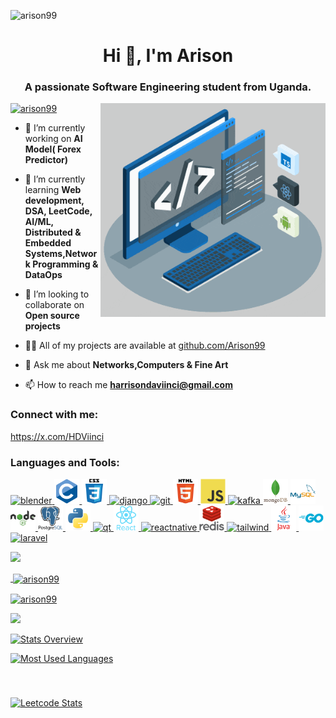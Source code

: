 <p align="left"> <img src="https://komarev.com/ghpvc/?username=arison99&label=Profile%20views&color=0e75b6&style=flat" alt="arison99" /> </p>

<h1 align="center">Hi 👋, I'm Arison</h1>
<h3 align="center">A passionate Software Engineering student from Uganda.</h3>

<img align="right" alt="GIF" src="https://raw.githubusercontent.com/Arison99/Arison99/main/techstack.gif" width="360px"/>


<p align="left"> <a href="https://github.com/ryo-ma/github-profile-trophy"><img src="https://github-profile-trophy.vercel.app/?username=arison99" alt="arison99" /></a> </p>

- 🔭 I’m currently working on **AI Model( Forex Predictor)**

- 🌱 I’m currently learning **Web development, DSA, LeetCode, AI/ML, Distributed & Embedded Systems,Network Programming & DataOps**

- 👯 I’m looking to collaborate on **Open source projects**

- 👨‍💻 All of my projects are available at [github.com/Arison99](github.com/Arison99)

- 💬 Ask me about **Networks,Computers & Fine Art**

- 📫 How to reach me **harrisondaviinci@gmail.com**

<h3 align="left">Connect with me:</h3>
<p align="left">
</p>

https://x.com/HDViinci


<h3 align="left">Languages and Tools:</h3>
<p align="left"> <a href="https://www.blender.org/" target="_blank" rel="noreferrer"> <img src="https://download.blender.org/branding/community/blender_community_badge_white.svg" alt="blender" width="40" height="40"/> </a> <a href="https://www.cprogramming.com/" target="_blank" rel="noreferrer"> <img src="https://raw.githubusercontent.com/devicons/devicon/master/icons/c/c-original.svg" alt="c" width="40" height="40"/> </a> <a href="https://www.w3schools.com/css/" target="_blank" rel="noreferrer"> <img src="https://raw.githubusercontent.com/devicons/devicon/master/icons/css3/css3-original-wordmark.svg" alt="css3" width="40" height="40"/> </a> <a href="https://www.djangoproject.com/" target="_blank" rel="noreferrer"> <img src="https://cdn.worldvectorlogo.com/logos/django.svg" alt="django" width="40" height="40"/> </a> <a href="https://git-scm.com/" target="_blank" rel="noreferrer"> <img src="https://www.vectorlogo.zone/logos/git-scm/git-scm-icon.svg" alt="git" width="40" height="40"/> </a> <a href="https://www.w3.org/html/" target="_blank" rel="noreferrer"> <img src="https://raw.githubusercontent.com/devicons/devicon/master/icons/html5/html5-original-wordmark.svg" alt="html5" width="40" height="40"/> </a> <a href="https://developer.mozilla.org/en-US/docs/Web/JavaScript" target="_blank" rel="noreferrer"> <img src="https://raw.githubusercontent.com/devicons/devicon/master/icons/javascript/javascript-original.svg" alt="javascript" width="40" height="40"/> </a> <a href="https://kafka.apache.org/" target="_blank" rel="noreferrer"> <img src="https://www.vectorlogo.zone/logos/apache_kafka/apache_kafka-icon.svg" alt="kafka" width="40" height="40"/> </a> <a href="https://www.mongodb.com/" target="_blank" rel="noreferrer"> <img src="https://raw.githubusercontent.com/devicons/devicon/master/icons/mongodb/mongodb-original-wordmark.svg" alt="mongodb" width="40" height="40"/> </a> <a href="https://www.mysql.com/" target="_blank" rel="noreferrer"> <img src="https://raw.githubusercontent.com/devicons/devicon/master/icons/mysql/mysql-original-wordmark.svg" alt="mysql" width="40" height="40"/> </a> <a href="https://nodejs.org" target="_blank" rel="noreferrer"> <img src="https://raw.githubusercontent.com/devicons/devicon/master/icons/nodejs/nodejs-original-wordmark.svg" alt="nodejs" width="40" height="40"/> </a> <a href="https://www.postgresql.org" target="_blank" rel="noreferrer"> <img src="https://raw.githubusercontent.com/devicons/devicon/master/icons/postgresql/postgresql-original-wordmark.svg" alt="postgresql" width="40" height="40"/> </a> <a href="https://www.python.org" target="_blank" rel="noreferrer"> <img src="https://raw.githubusercontent.com/devicons/devicon/master/icons/python/python-original.svg" alt="python" width="40" height="40"/> </a> <a href="https://www.qt.io/" target="_blank" rel="noreferrer"> <img src="https://upload.wikimedia.org/wikipedia/commons/0/0b/Qt_logo_2016.svg" alt="qt" width="40" height="40"/> </a> <a href="https://reactjs.org/" target="_blank" rel="noreferrer"> <img src="https://raw.githubusercontent.com/devicons/devicon/master/icons/react/react-original-wordmark.svg" alt="react" width="40" height="40"/> </a> <a href="https://reactnative.dev/" target="_blank" rel="noreferrer"> <img src="https://reactnative.dev/img/header_logo.svg" alt="reactnative" width="40" height="40"/> </a> <a href="https://redis.io" target="_blank" rel="noreferrer"> <img src="https://raw.githubusercontent.com/devicons/devicon/master/icons/redis/redis-original-wordmark.svg" alt="redis" width="40" height="40"/> </a> <a href="https://tailwindcss.com/" target="_blank" rel="noreferrer"> <img src="https://www.vectorlogo.zone/logos/tailwindcss/tailwindcss-icon.svg" alt="tailwind" width="40" height="40"/> </a> 
  <a href="https://www.java.com" target="_blank" rel="noreferrer"> <img src="https://raw.githubusercontent.com/devicons/devicon/master/icons/java/java-original-wordmark.svg" alt="java" width="40" height="40"/> </a>
  <a href="https://golang.org" target="_blank" rel="noreferrer"> <img src="https://raw.githubusercontent.com/devicons/devicon/master/icons/go/go-original-wordmark.svg" alt="go" width="40" height="40"/> </a>
  <a href="https://php.com" target="_blank" rel="noreferrer"> <img src="https://raw.githubusercontent.com/devicons/devicon/master/icons/php/php-plain-wordmark.svg" alt="laravel" width="40" height="40"/> </a>
</p>

</p>

 
  <a href="https://github.com/Arison99"><img src="https://github-profile-summary-cards.vercel.app/api/cards/profile-details?username=Arison99&theme=tokyonight"/>


<p>&nbsp;<img align="center" src="https://github-readme-stats.vercel.app/api?username=arison99&show_icons=true&locale=en" alt="arison99" /></p>

<p><img align="center" src="https://github-readme-streak-stats.herokuapp.com/?user=arison99&" alt="arison99" /></p>

![](http://github-profile-summary-cards.vercel.app/api/cards/productive-time?username=Arison99&theme=default&utcOffset=8)

![Stats Overview](https://raw.githubusercontent.com/Arison99/github-stats-transparent/output/generated/overview.svg)

![Most Used Languages](https://raw.githubusercontent.com/Arison99/github-stats-transparent/output/generated/languages.svg)


###

<br clear="both">

![Leetcode Stats](https://leetcard.jacoblin.cool/HarrisonDV?ext=activity)

